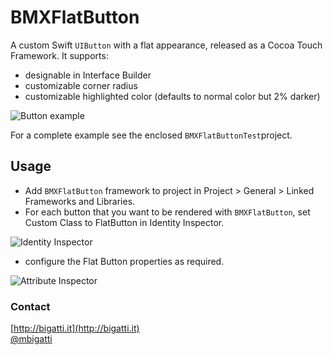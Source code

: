 # BMXFlatButton

A custom Swift `UIButton` with a flat appearance, released as a Cocoa Touch Framework. It supports:

- designable in Interface Builder
- customizable corner radius
- customizable highlighted color (defaults to normal color but 2% darker)

![Button example](http://f.cl.ly/items/2Q1d2E1f1U2H2e0B3M1m/Schermata%202014-07-05%20alle%2021.41.36.png)

For a complete example see the enclosed `BMXFlatButtonTest`project.

## Usage

- Add `BMXFlatButton` framework to project in Project > General > Linked Frameworks and Libraries.
- For each button that you want to be rendered with `BMXFlatButton`, set Custom Class to FlatButton in Identity Inspector.

![Identity Inspector](http://f.cl.ly/items/381e1A1g0U2D08420s1q/Schermata%202014-07-05%20alle%2021.49.25.png)

- configure the Flat Button properties as required.

![Attribute Inspector](http://f.cl.ly/items/2B102T1g0s091T1E2I2S/Schermata%202014-07-05%20alle%2021.50.33.png)


### Contact

[http://bigatti.it](http://bigatti.it)  
[@mbigatti](https://twitter.com/mbigatti)
